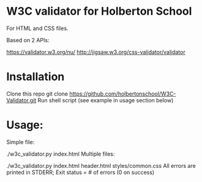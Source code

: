 # W3C validator for Holberton School
 For HTML and CSS files.

Based on 2 APIs:

https://validator.w3.org/nu/
http://jigsaw.w3.org/css-validator/validator

# Installation
Clone this repo
git clone https://github.com/holbertonschool/W3C-Validator.git
Run shell script (see example in usage section below)

# Usage:
Simple file:

./w3c_validator.py index.html
Multiple files:

./w3c_validator.py index.html header.html styles/common.css
All errors are printed in STDERR; Exit status = # of errors (0 on success)
